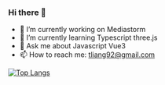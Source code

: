 ### Hi there 👋

- 🔭 I’m currently working on Mediastorm
- 🌱 I’m currently learning Typescript three.js
- 💬 Ask me about Javascript Vue3
- 📫 How to reach me: tliang92@gmail.com

[![Top Langs](https://github-readme-stats.vercel.app/api/top-langs/?username=jimmyrogue&layout=compact&hide=Objective-C)](https://github.com/anuraghazra/github-readme-stats)


<!--
**jimmyrogue/jimmyrogue** is a ✨ _special_ ✨ repository because its `README.md` (this file) appears on your GitHub profile.

Here are some ideas to get you started:

- 🔭 I’m currently working on ...
- 🌱 I’m currently learning ...
- 👯 I’m looking to collaborate on ...
- 🤔 I’m looking for help with ...
- 💬 Ask me about ...
- 📫 How to reach me: ...
- 😄 Pronouns: ...
- ⚡ Fun fact: ...
-->
